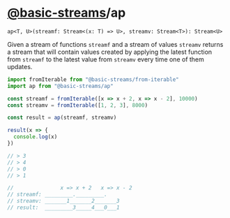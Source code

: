 # [@basic-streams](https://github.com/rpominov/basic-streams)/ap

<!-- doc -->

`ap<T, U>(streamf: Stream<(x: T) => U>, streamv: Stream<T>): Stream<U>`

Given a stream of functions `streamf` and a stream of values `streamv` returns a
stream that will contain values created by applying the latest function from
`streamf` to the latest value from `streamv` every time one of them updates.

```js
import fromIterable from "@basic-streams/from-iterable"
import ap from "@basic-streams/ap"

const streamf = fromIterable([x => x + 2, x => x - 2], 10000)
const streamv = fromIterable([1, 2, 3], 8000)

const result = ap(streamf, streamv)

result(x => {
  console.log(x)
})

// > 3
// > 4
// > 0
// > 1

//               x => x + 2   x => x - 2
// streamf: _________._________.
// streamv: _______1_______2_______3
// result:  _________3_____4___0___1
```

<!-- docstop -->
